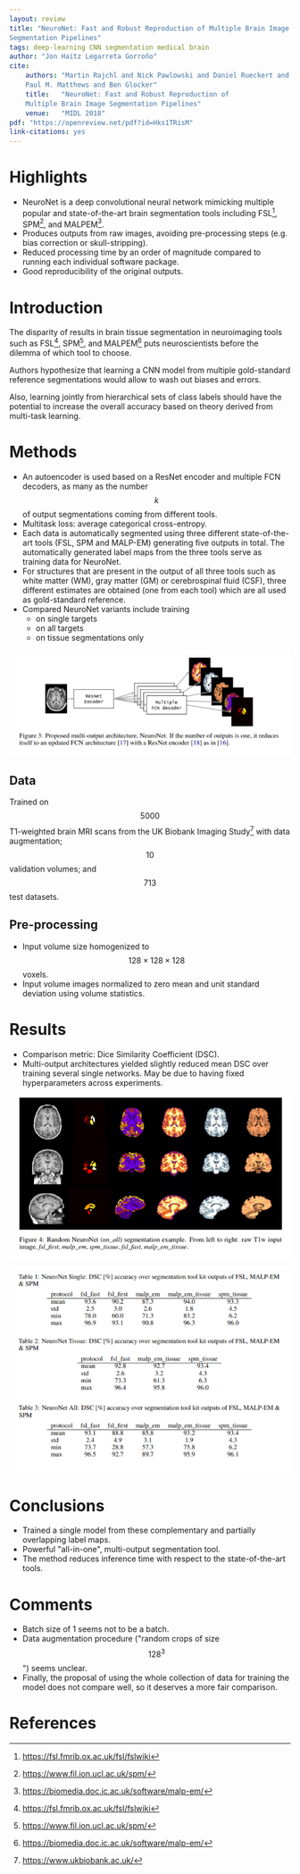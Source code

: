 ```yaml
---
layout: review
title: "NeuroNet: Fast and Robust Reproduction of Multiple Brain Image
Segmentation Pipelines"
tags: deep-learning CNN segmentation medical brain
author: "Jon Haitz Legarreta Gorroño"
cite:
    authors: "Martin Rajchl and Nick Pawlowski and Daniel Rueckert and
    Paul M. Matthews and Ben Glocker"
    title:   "NeuroNet: Fast and Robust Reproduction of
    Multiple Brain Image Segmentation Pipelines"
    venue:   "MIDL 2018"
pdf: "https://openreview.net/pdf?id=Hks1TRisM"
link-citations: yes
---
```



# Highlights

- NeuroNet is a deep convolutional neural network mimicking multiple popular
and state-of-the-art brain segmentation tools including FSL[^1], SPM[^2],
and MALPEM[^3].
- Produces outputs from raw images, avoiding pre-processing steps (e.g. bias
correction or skull-stripping).
- Reduced processing time by an order of magnitude compared to running each
individual software package.
- Good reproducibility of the original outputs.


# Introduction

The disparity of results in brain tissue segmentation in neuroimaging tools
such as FSL[^1], SPM[^2], and MALPEM[^3] puts neuroscientists before
the dilemma of which tool to choose.

Authors hypothesize that learning a CNN model from multiple gold-standard
reference segmentations would allow to wash out biases and errors.

Also, learning jointly from hierarchical sets of class labels should have the
potential to increase the overall accuracy based on theory derived from
multi-task learning.


# Methods

- An autoencoder is used based on a ResNet encoder and multiple FCN decoders,
as many as the number $$k$$ of output segmentations coming from different
tools.
- Multitask loss: average categorical cross-entropy.
- Each data is automatically segmented using three different state-of-the-art
tools (FSL, SPM and MALP-EM) generating five outputs in total. The
automatically generated label maps from the three tools serve as training data
for NeuroNet.
- For structures that are present in the output of all three tools such as
white matter (WM), gray matter (GM) or cerebrospinal fluid (CSF), three
different estimates are obtained (one from each tool) which are all used as
gold-standard reference.
- Compared NeuroNet variants include training
  - on single targets
  - on all targets
  - on tissue segmentations only

![](/article/images/NeuroNet/Architecture.png)


## Data

Trained on $$5000$$ T1-weighted brain MRI scans from the UK Biobank Imaging
Study[^4] with data augmentation; $$10$$ validation volumes; and
$$713$$ test datasets.

## Pre-processing

- Input volume size homogenized to $$128 \times 128 \times 128$$ voxels.
- Input volume images normalized to zero mean and unit standard deviation
using volume statistics.


# Results

- Comparison metric: Dice Similarity Coefficient (DSC).
- Multi-output architectures yielded slightly reduced mean DSC over
training several single networks. May be due to having fixed hyperparameters
across experiments.

![](/article/images/NeuroNet/Results_image.png)

![](/article/images/NeuroNet/Results_tables.png)

# Conclusions

- Trained a single model from these complementary and partially overlapping
label maps.
- Powerful "all-in-one", multi-output segmentation tool.
- The method reduces inference time with respect to the state-of-the-art tools.


# Comments
- Batch size of 1 seems not to be a batch.
- Data augmentation procedure ("random crops of size $$128^3$$") seems
unclear.
- Finally, the proposal of using the whole collection of data for training the
model does not compare well, so it deserves a more fair comparison.


# References
[^1]: https://fsl.fmrib.ox.ac.uk/fsl/fslwiki
[^2]: https://www.fil.ion.ucl.ac.uk/spm/
[^3]: https://biomedia.doc.ic.ac.uk/software/malp-em/
[^4]: https://www.ukbiobank.ac.uk/
